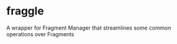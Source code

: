 fraggle
=======

A wrapper for Fragment Manager that streamlines some common operations over Fragments
